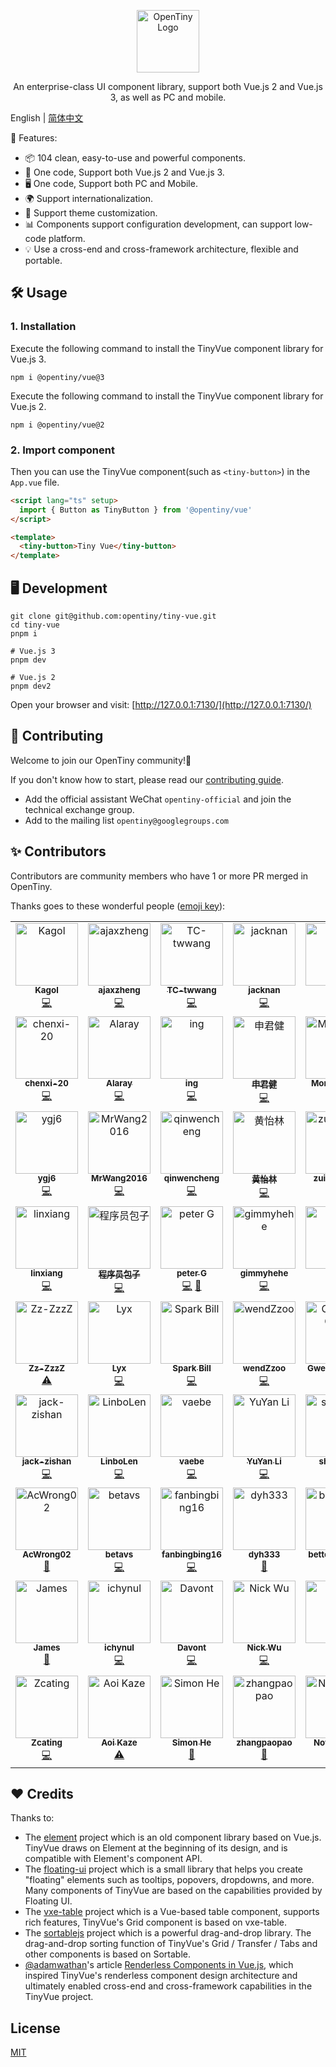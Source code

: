 <p align="center">
  <a href="https://opentiny.design/tiny-vue" target="_blank" rel="noopener noreferrer">
    <img alt="OpenTiny Logo" src="logo.svg" height="100" style="max-width:100%;">
  </a>
</p>

<p align="center">An enterprise-class UI component library, support both Vue.js 2 and Vue.js 3, as well as PC and mobile.</p>

English | [简体中文](README.zh-CN.md)

🌈 Features:

- 📦 104 clean, easy-to-use and powerful components.
- 🖖 One code, Support both Vue.js 2 and Vue.js 3.
- 🖥️ One code, Support both PC and Mobile.
- 🌍 Support internationalization.
- 🎨 Support theme customization.
- 📊 Components support configuration development, can support low-code platform.
- 💡 Use a cross-end and cross-framework architecture, flexible and portable.

## 🛠️ Usage

### 1. Installation

Execute the following command to install the TinyVue component library for Vue.js 3.

```shell
npm i @opentiny/vue@3
```

Execute the following command to install the TinyVue component library for Vue.js 2.

```shell
npm i @opentiny/vue@2
```

### 2. Import component

Then you can use the TinyVue component(such as `<tiny-button>`) in the `App.vue` file.

```html
<script lang="ts" setup>
  import { Button as TinyButton } from '@opentiny/vue'
</script>

<template>
  <tiny-button>Tiny Vue</tiny-button>
</template>
```

## 🖥️ Development

```shell
git clone git@github.com:opentiny/tiny-vue.git
cd tiny-vue
pnpm i

# Vue.js 3
pnpm dev

# Vue.js 2
pnpm dev2
```

Open your browser and visit: [http://127.0.0.1:7130/](http://127.0.0.1:7130/)

## 🤝 Contributing

Welcome to join our OpenTiny community!🎉

If you don't know how to start, please read our [contributing guide](CONTRIBUTING.md).

- Add the official assistant WeChat `opentiny-official` and join the technical exchange group.
- Add to the mailing list `opentiny@googlegroups.com`

## ✨ Contributors

Contributors are community members who have 1 or more PR merged in OpenTiny.

Thanks goes to these wonderful people ([emoji key](https://allcontributors.org/docs/en/emoji-key)):

<!-- ALL-CONTRIBUTORS-LIST:START - Do not remove or modify this section -->
<!-- prettier-ignore-start -->
<!-- markdownlint-disable -->
<table>
  <tbody>
    <tr>
      <td align="center" valign="top" width="12.5%"><a href="https://github.com/kagol"><img src="https://avatars.githubusercontent.com/u/9566362?v=4?s=100" width="100px;" alt="Kagol"/><br /><sub><b>Kagol</b></sub></a><br /><a href="https://github.com/opentiny/tiny-vue/commits?author=kagol" title="Code">💻</a></td>
      <td align="center" valign="top" width="12.5%"><a href="https://github.com/zzcr"><img src="https://avatars.githubusercontent.com/u/18521562?v=4?s=100" width="100px;" alt="ajaxzheng"/><br /><sub><b>ajaxzheng</b></sub></a><br /><a href="https://github.com/opentiny/tiny-vue/commits?author=zzcr" title="Code">💻</a></td>
      <td align="center" valign="top" width="12.5%"><a href="https://github.com/TC-twwang"><img src="https://avatars.githubusercontent.com/u/42400776?v=4?s=100" width="100px;" alt="TC-twwang"/><br /><sub><b>TC-twwang</b></sub></a><br /><a href="https://github.com/opentiny/tiny-vue/commits?author=TC-twwang" title="Code">💻</a></td>
      <td align="center" valign="top" width="12.5%"><a href="https://github.com/MNZhu"><img src="https://avatars.githubusercontent.com/u/17588953?v=4?s=100" width="100px;" alt="jacknan"/><br /><sub><b>jacknan</b></sub></a><br /><a href="https://github.com/opentiny/tiny-vue/commits?author=MNZhu" title="Code">💻</a></td>
      <td align="center" valign="top" width="12.5%"><a href="https://github.com/awspi"><img src="https://avatars.githubusercontent.com/u/66438036?v=4?s=100" width="100px;" alt="Pithy"/><br /><sub><b>Pithy</b></sub></a><br /><a href="https://github.com/opentiny/tiny-vue/commits?author=awspi" title="Code">💻</a></td>
      <td align="center" valign="top" width="12.5%"><a href="https://github.com/heygsc"><img src="https://avatars.githubusercontent.com/u/103993866?v=4?s=100" width="100px;" alt="heygsc"/><br /><sub><b>heygsc</b></sub></a><br /><a href="https://github.com/opentiny/tiny-vue/commits?author=heygsc" title="Code">💻</a></td>
      <td align="center" valign="top" width="12.5%"><a href="https://github.com/wwttff"><img src="https://avatars.githubusercontent.com/u/32888622?v=4?s=100" width="100px;" alt="MangoWu"/><br /><sub><b>MangoWu</b></sub></a><br /><a href="https://github.com/opentiny/tiny-vue/commits?author=wwttff" title="Code">💻</a></td>
      <td align="center" valign="top" width="12.5%"><a href="https://github.com/ErKeLost"><img src="https://avatars.githubusercontent.com/u/66500121?v=4?s=100" width="100px;" alt="ADNY"/><br /><sub><b>ADNY</b></sub></a><br /><a href="https://github.com/opentiny/tiny-vue/commits?author=ErKeLost" title="Code">💻</a></td>
    </tr>
    <tr>
      <td align="center" valign="top" width="12.5%"><a href="https://github.com/chenxi-20"><img src="https://avatars.githubusercontent.com/u/76168465?v=4?s=100" width="100px;" alt="chenxi-20"/><br /><sub><b>chenxi-20</b></sub></a><br /><a href="https://github.com/opentiny/tiny-vue/commits?author=chenxi-20" title="Code">💻</a></td>
      <td align="center" valign="top" width="12.5%"><a href="https://github.com/rayhaoqin"><img src="https://avatars.githubusercontent.com/u/46983981?v=4?s=100" width="100px;" alt="Alaray"/><br /><sub><b>Alaray</b></sub></a><br /><a href="https://github.com/opentiny/tiny-vue/commits?author=rayhaoqin" title="Code">💻</a></td>
      <td align="center" valign="top" width="12.5%"><a href="https://github.com/yuanningning"><img src="https://avatars.githubusercontent.com/u/104059491?v=4?s=100" width="100px;" alt="ing"/><br /><sub><b>ing</b></sub></a><br /><a href="https://github.com/opentiny/tiny-vue/commits?author=yuanningning" title="Code">💻</a></td>
      <td align="center" valign="top" width="12.5%"><a href="https://github.com/shenjunjian"><img src="https://avatars.githubusercontent.com/u/6848520?v=4?s=100" width="100px;" alt="申君健"/><br /><sub><b>申君健</b></sub></a><br /><a href="https://github.com/opentiny/tiny-vue/commits?author=shenjunjian" title="Code">💻</a></td>
      <td align="center" valign="top" width="12.5%"><a href="https://github.com/MomoPoppy"><img src="https://avatars.githubusercontent.com/u/125256456?v=4?s=100" width="100px;" alt="MomoPoppy"/><br /><sub><b>MomoPoppy</b></sub></a><br /><a href="https://github.com/opentiny/tiny-vue/commits?author=MomoPoppy" title="Code">💻</a></td>
      <td align="center" valign="top" width="12.5%"><a href="https://github.com/WXC-Spring"><img src="https://avatars.githubusercontent.com/u/131581326?v=4?s=100" width="100px;" alt="WXC-Spring"/><br /><sub><b>WXC-Spring</b></sub></a><br /><a href="https://github.com/opentiny/tiny-vue/commits?author=WXC-Spring" title="Code">💻</a></td>
      <td align="center" valign="top" width="12.5%"><a href="https://github.com/GaoNeng-wWw"><img src="https://avatars.githubusercontent.com/u/31283122?v=4?s=100" width="100px;" alt="GaoNeng"/><br /><sub><b>GaoNeng</b></sub></a><br /><a href="https://github.com/opentiny/tiny-vue/commits?author=GaoNeng-wWw" title="Code">💻</a></td>
      <td align="center" valign="top" width="12.5%"><a href="https://acyza.github.io"><img src="https://avatars.githubusercontent.com/u/101238421?v=4?s=100" width="100px;" alt="acyza"/><br /><sub><b>acyza</b></sub></a><br /><a href="https://github.com/opentiny/tiny-vue/commits?author=acyza" title="Code">💻</a></td>
    </tr>
    <tr>
      <td align="center" valign="top" width="12.5%"><a href="https://github.com/ygj6"><img src="https://avatars.githubusercontent.com/u/7699524?v=4?s=100" width="100px;" alt="ygj6"/><br /><sub><b>ygj6</b></sub></a><br /><a href="https://github.com/opentiny/tiny-vue/commits?author=ygj6" title="Code">💻</a></td>
      <td align="center" valign="top" width="12.5%"><a href="https://github.com/MrWang2016"><img src="https://avatars.githubusercontent.com/u/24307164?v=4?s=100" width="100px;" alt="MrWang2016"/><br /><sub><b>MrWang2016</b></sub></a><br /><a href="https://github.com/opentiny/tiny-vue/commits?author=MrWang2016" title="Code">💻</a></td>
      <td align="center" valign="top" width="12.5%"><a href="https://github.com/qinwencheng"><img src="https://avatars.githubusercontent.com/u/24841685?v=4?s=100" width="100px;" alt="qinwencheng"/><br /><sub><b>qinwencheng</b></sub></a><br /><a href="https://github.com/opentiny/tiny-vue/commits?author=qinwencheng" title="Code">💻</a></td>
      <td align="center" valign="top" width="12.5%"><a href="https://github.com/Huangyilin19"><img src="https://avatars.githubusercontent.com/u/48042709?v=4?s=100" width="100px;" alt="黄怡林"/><br /><sub><b>黄怡林</b></sub></a><br /><a href="https://github.com/opentiny/tiny-vue/commits?author=Huangyilin19" title="Code">💻</a></td>
      <td align="center" valign="top" width="12.5%"><a href="https://github.com/zuixinwang"><img src="https://avatars.githubusercontent.com/u/59717852?v=4?s=100" width="100px;" alt="zuixinwang"/><br /><sub><b>zuixinwang</b></sub></a><br /><a href="https://github.com/opentiny/tiny-vue/commits?author=zuixinwang" title="Code">💻</a></td>
      <td align="center" valign="top" width="12.5%"><a href="https://github.com/LadyChatterleyLover"><img src="https://avatars.githubusercontent.com/u/35223515?v=4?s=100" width="100px;" alt="luopei"/><br /><sub><b>luopei</b></sub></a><br /><a href="https://github.com/opentiny/tiny-vue/commits?author=LadyChatterleyLover" title="Code">💻</a></td>
      <td align="center" valign="top" width="12.5%"><a href="https://juejin.cn/user/1996368846785128"><img src="https://avatars.githubusercontent.com/u/31237954?v=4?s=100" width="100px;" alt="前端爆冲"/><br /><sub><b>前端爆冲</b></sub></a><br /><a href="#infra-brenner8023" title="Infrastructure (Hosting, Build-Tools, etc)">🚇</a></td>
      <td align="center" valign="top" width="12.5%"><a href="https://github.com/xiejay97"><img src="https://avatars.githubusercontent.com/u/64340763?v=4?s=100" width="100px;" alt="Xie Jay"/><br /><sub><b>Xie Jay</b></sub></a><br /><a href="#infra-xiejay97" title="Infrastructure (Hosting, Build-Tools, etc)">🚇</a></td>
    </tr>
    <tr>
      <td align="center" valign="top" width="12.5%"><a href="https://github.com/linxiang07"><img src="https://avatars.githubusercontent.com/u/40119767?v=4?s=100" width="100px;" alt="linxiang"/><br /><sub><b>linxiang</b></sub></a><br /><a href="https://github.com/opentiny/tiny-vue/commits?author=linxiang07" title="Code">💻</a></td>
      <td align="center" valign="top" width="12.5%"><a href="https://bollome.netlify.app/"><img src="https://avatars.githubusercontent.com/u/103836393?v=4?s=100" width="100px;" alt="程序员包子"/><br /><sub><b>程序员包子</b></sub></a><br /><a href="https://github.com/opentiny/tiny-vue/commits?author=coderbaozi" title="Code">💻</a></td>
      <td align="center" valign="top" width="12.5%"><a href="https://github.com/pe-3"><img src="https://avatars.githubusercontent.com/u/103579791?v=4?s=100" width="100px;" alt="peter G"/><br /><sub><b>peter G</b></sub></a><br /><a href="https://github.com/opentiny/tiny-vue/commits?author=pe-3" title="Code">💻</a> <a href="https://github.com/opentiny/tiny-vue/commits?author=pe-3" title="Documentation">📖</a></td>
      <td align="center" valign="top" width="12.5%"><a href="https://github.com/gimmyhehe"><img src="https://avatars.githubusercontent.com/u/26026184?v=4?s=100" width="100px;" alt="gimmyhehe"/><br /><sub><b>gimmyhehe</b></sub></a><br /><a href="https://github.com/opentiny/tiny-vue/commits?author=gimmyhehe" title="Code">💻</a></td>
      <td align="center" valign="top" width="12.5%"><a href="https://github.com/KevinAndrewDong"><img src="https://avatars.githubusercontent.com/u/20911103?v=4?s=100" width="100px;" alt="dong"/><br /><sub><b>dong</b></sub></a><br /><a href="https://github.com/opentiny/tiny-vue/commits?author=KevinAndrewDong" title="Code">💻</a></td>
      <td align="center" valign="top" width="12.5%"><a href="http://www.linglan01.cn"><img src="https://avatars.githubusercontent.com/u/58327088?v=4?s=100" width="100px;" alt="凌览"/><br /><sub><b>凌览</b></sub></a><br /><a href="https://github.com/opentiny/tiny-vue/commits?author=CatsAndMice" title="Code">💻</a></td>
      <td align="center" valign="top" width="12.5%"><a href="https://github.com/Caesar-ch"><img src="https://avatars.githubusercontent.com/u/74941512?v=4?s=100" width="100px;" alt="Caesar-ch"/><br /><sub><b>Caesar-ch</b></sub></a><br /><a href="https://github.com/opentiny/tiny-vue/commits?author=Caesar-ch" title="Code">💻</a></td>
      <td align="center" valign="top" width="12.5%"><a href="https://github.com/chenqifeng66"><img src="https://avatars.githubusercontent.com/u/97503755?v=4?s=100" width="100px;" alt="chenqifeng66"/><br /><sub><b>chenqifeng66</b></sub></a><br /><a href="https://github.com/opentiny/tiny-vue/commits?author=chenqifeng66" title="Tests">⚠️</a></td>
    </tr>
    <tr>
      <td align="center" valign="top" width="12.5%"><a href="https://zz-zzzz.github.io/"><img src="https://avatars.githubusercontent.com/u/48228016?v=4?s=100" width="100px;" alt="Zz-ZzzZ"/><br /><sub><b>Zz-ZzzZ</b></sub></a><br /><a href="https://github.com/opentiny/tiny-vue/commits?author=Zz-ZzzZ" title="Tests">⚠️</a></td>
      <td align="center" valign="top" width="12.5%"><a href="https://github.com/lyx-jay"><img src="https://avatars.githubusercontent.com/u/39766860?v=4?s=100" width="100px;" alt="Lyx"/><br /><sub><b>Lyx</b></sub></a><br /><a href="https://github.com/opentiny/tiny-vue/commits?author=lyx-jay" title="Code">💻</a></td>
      <td align="center" valign="top" width="12.5%"><a href="https://github.com/chenguang1994"><img src="https://avatars.githubusercontent.com/u/31501915?v=4?s=100" width="100px;" alt="Spark Bill"/><br /><sub><b>Spark Bill</b></sub></a><br /><a href="https://github.com/opentiny/tiny-vue/commits?author=chenguang1994" title="Code">💻</a></td>
      <td align="center" valign="top" width="12.5%"><a href="https://github.com/Zuowendong"><img src="https://avatars.githubusercontent.com/u/45628596?v=4?s=100" width="100px;" alt="wendZzoo"/><br /><sub><b>wendZzoo</b></sub></a><br /><a href="https://github.com/opentiny/tiny-vue/commits?author=Zuowendong" title="Code">💻</a></td>
      <td align="center" valign="top" width="12.5%"><a href="https://github.com/gweesin"><img src="https://avatars.githubusercontent.com/u/42909374?v=4?s=100" width="100px;" alt="Gweesin Chan"/><br /><sub><b>Gweesin Chan</b></sub></a><br /><a href="https://github.com/opentiny/tiny-vue/commits?author=gweesin" title="Code">💻</a></td>
      <td align="center" valign="top" width="12.5%"><a href="https://github.com/Binks123"><img src="https://avatars.githubusercontent.com/u/103343025?v=4?s=100" width="100px;" alt="Binks_"/><br /><sub><b>Binks_</b></sub></a><br /><a href="https://github.com/opentiny/tiny-vue/commits?author=Binks123" title="Documentation">📖</a></td>
      <td align="center" valign="top" width="12.5%"><a href="https://github.com/yoyo201626"><img src="https://avatars.githubusercontent.com/u/104079404?v=4?s=100" width="100px;" alt="yoyo"/><br /><sub><b>yoyo</b></sub></a><br /><a href="https://github.com/opentiny/tiny-vue/commits?author=yoyo201626" title="Code">💻</a></td>
      <td align="center" valign="top" width="12.5%"><a href="https://hexo.kifroom.icu/"><img src="https://avatars.githubusercontent.com/u/62132584?v=4?s=100" width="100px;" alt="Kif"/><br /><sub><b>Kif</b></sub></a><br /><a href="https://github.com/opentiny/tiny-vue/commits?author=wkif" title="Code">💻</a></td>
    </tr>
    <tr>
      <td align="center" valign="top" width="12.5%"><a href="https://github.com/jack-zishan"><img src="https://avatars.githubusercontent.com/u/67041206?v=4?s=100" width="100px;" alt="jack-zishan"/><br /><sub><b>jack-zishan</b></sub></a><br /><a href="https://github.com/opentiny/tiny-vue/commits?author=jack-zishan" title="Code">💻</a></td>
      <td align="center" valign="top" width="12.5%"><a href="http://gradii.com"><img src="https://avatars.githubusercontent.com/u/5467712?v=4?s=100" width="100px;" alt="LinboLen"/><br /><sub><b>LinboLen</b></sub></a><br /><a href="https://github.com/opentiny/tiny-vue/commits?author=LinboLen" title="Code">💻</a></td>
      <td align="center" valign="top" width="12.5%"><a href="https://github.com/vaebe"><img src="https://avatars.githubusercontent.com/u/52314078?v=4?s=100" width="100px;" alt="vaebe"/><br /><sub><b>vaebe</b></sub></a><br /><a href="https://github.com/opentiny/tiny-vue/commits?author=vaebe" title="Code">💻</a></td>
      <td align="center" valign="top" width="12.5%"><a href="https://allenli178.top"><img src="https://avatars.githubusercontent.com/u/53218750?v=4?s=100" width="100px;" alt="YuYan Li"/><br /><sub><b>YuYan Li</b></sub></a><br /><a href="https://github.com/opentiny/tiny-vue/commits?author=allenli178" title="Code">💻</a></td>
      <td align="center" valign="top" width="12.5%"><a href="https://github.com/shonen7"><img src="https://avatars.githubusercontent.com/u/145949377?v=4?s=100" width="100px;" alt="shonen7"/><br /><sub><b>shonen7</b></sub></a><br /><a href="https://github.com/opentiny/tiny-vue/commits?author=shonen7" title="Code">💻</a></td>
      <td align="center" valign="top" width="12.5%"><a href="https://github.com/xlearns"><img src="https://avatars.githubusercontent.com/u/62782792?v=4?s=100" width="100px;" alt="xlearns"/><br /><sub><b>xlearns</b></sub></a><br /><a href="https://github.com/opentiny/tiny-vue/commits?author=xlearns" title="Code">💻</a></td>
      <td align="center" valign="top" width="12.5%"><a href="https://github.com/ianxinnew"><img src="https://avatars.githubusercontent.com/u/146069396?v=4?s=100" width="100px;" alt="tianxin"/><br /><sub><b>tianxin</b></sub></a><br /><a href="https://github.com/opentiny/tiny-vue/commits?author=ianxinnew" title="Code">💻</a></td>
      <td align="center" valign="top" width="12.5%"><a href="https://github.com/Xppp0217"><img src="https://avatars.githubusercontent.com/u/82315158?v=4?s=100" width="100px;" alt="Xppp0217"/><br /><sub><b>Xppp0217</b></sub></a><br /><a href="https://github.com/opentiny/tiny-vue/commits?author=Xppp0217" title="Code">💻</a></td>
    </tr>
    <tr>
      <td align="center" valign="top" width="12.5%"><a href="https://github.com/AcWrong02"><img src="https://avatars.githubusercontent.com/u/147061401?v=4?s=100" width="100px;" alt="AcWrong02"/><br /><sub><b>AcWrong02</b></sub></a><br /><a href="https://github.com/opentiny/tiny-vue/issues?q=author%3AAcWrong02" title="Bug reports">🐛</a></td>
      <td align="center" valign="top" width="12.5%"><a href="https://github.com/betavs"><img src="https://avatars.githubusercontent.com/u/34408516?v=4?s=100" width="100px;" alt="betavs"/><br /><sub><b>betavs</b></sub></a><br /><a href="https://github.com/opentiny/tiny-vue/commits?author=betavs" title="Code">💻</a></td>
      <td align="center" valign="top" width="12.5%"><a href="https://github.com/fanbingbing16"><img src="https://avatars.githubusercontent.com/u/84823288?v=4?s=100" width="100px;" alt="fanbingbing16"/><br /><sub><b>fanbingbing16</b></sub></a><br /><a href="https://github.com/opentiny/tiny-vue/commits?author=fanbingbing16" title="Code">💻</a></td>
      <td align="center" valign="top" width="12.5%"><a href="https://github.com/dyh333"><img src="https://avatars.githubusercontent.com/u/1221313?v=4?s=100" width="100px;" alt="dyh333"/><br /><sub><b>dyh333</b></sub></a><br /><a href="https://github.com/opentiny/tiny-vue/commits?author=dyh333" title="Documentation">📖</a></td>
      <td align="center" valign="top" width="12.5%"><a href="https://github.com/betterdancing"><img src="https://avatars.githubusercontent.com/u/25901461?v=4?s=100" width="100px;" alt="betterdancing"/><br /><sub><b>betterdancing</b></sub></a><br /><a href="https://github.com/opentiny/tiny-vue/commits?author=betterdancing" title="Documentation">📖</a></td>
      <td align="center" valign="top" width="12.5%"><a href="https://github.com/David-TechNomad"><img src="https://avatars.githubusercontent.com/u/23149356?v=4?s=100" width="100px;" alt="David"/><br /><sub><b>David</b></sub></a><br /><a href="https://github.com/opentiny/tiny-vue/commits?author=David-TechNomad" title="Code">💻</a></td>
      <td align="center" valign="top" width="12.5%"><a href="https://github.com/falcon-jin"><img src="https://avatars.githubusercontent.com/u/48880836?v=4?s=100" width="100px;" alt="falcon-jin"/><br /><sub><b>falcon-jin</b></sub></a><br /><a href="https://github.com/opentiny/tiny-vue/commits?author=falcon-jin" title="Code">💻</a></td>
      <td align="center" valign="top" width="12.5%"><a href="https://github.com/wuyiping0628"><img src="https://avatars.githubusercontent.com/u/42107997?v=4?s=100" width="100px;" alt="wuyiping0628"/><br /><sub><b>wuyiping0628</b></sub></a><br /><a href="https://github.com/opentiny/tiny-vue/commits?author=wuyiping0628" title="Tests">⚠️</a></td>
    </tr>
    <tr>
      <td align="center" valign="top" width="12.5%"><a href="https://github.com/James-9696"><img src="https://avatars.githubusercontent.com/u/72028410?v=4?s=100" width="100px;" alt="James"/><br /><sub><b>James</b></sub></a><br /><a href="https://github.com/opentiny/tiny-vue/commits?author=James-9696" title="Documentation">📖</a></td>
      <td align="center" valign="top" width="12.5%"><a href="https://gitee.com/ichynul"><img src="https://avatars.githubusercontent.com/u/10061650?v=4?s=100" width="100px;" alt="ichynul"/><br /><sub><b>ichynul</b></sub></a><br /><a href="https://github.com/opentiny/tiny-vue/commits?author=ichynul" title="Code">💻</a></td>
      <td align="center" valign="top" width="12.5%"><a href="https://github.com/Davont"><img src="https://avatars.githubusercontent.com/u/28757633?v=4?s=100" width="100px;" alt="Davont"/><br /><sub><b>Davont</b></sub></a><br /><a href="https://github.com/opentiny/tiny-vue/commits?author=Davont" title="Code">💻</a></td>
      <td align="center" valign="top" width="12.5%"><a href="https://github.com/wNing50"><img src="https://avatars.githubusercontent.com/u/38874640?v=4?s=100" width="100px;" alt="Nick Wu"/><br /><sub><b>Nick Wu</b></sub></a><br /><a href="https://github.com/opentiny/tiny-vue/commits?author=wNing50" title="Code">💻</a></td>
      <td align="center" valign="top" width="12.5%"><a href="https://github.com/Floyd-bit"><img src="https://avatars.githubusercontent.com/u/59243597?v=4?s=100" width="100px;" alt="Floyd"/><br /><sub><b>Floyd</b></sub></a><br /><a href="https://github.com/opentiny/tiny-vue/commits?author=Floyd-bit" title="Code">💻</a></td>
      <td align="center" valign="top" width="12.5%"><a href="https://github.com/Jevin0"><img src="https://avatars.githubusercontent.com/u/69580637?v=4?s=100" width="100px;" alt="Jevin"/><br /><sub><b>Jevin</b></sub></a><br /><a href="https://github.com/opentiny/tiny-vue/commits?author=Jevin0" title="Code">💻</a></td>
      <td align="center" valign="top" width="12.5%"><a href="https://github.com/HAOUEHF"><img src="https://avatars.githubusercontent.com/u/107133502?v=4?s=100" width="100px;" alt="星河"/><br /><sub><b>星河</b></sub></a><br /><a href="https://github.com/opentiny/tiny-vue/commits?author=HAOUEHF" title="Code">💻</a></td>
      <td align="center" valign="top" width="12.5%"><a href="https://github.com/RanierYu"><img src="https://avatars.githubusercontent.com/u/62528887?v=4?s=100" width="100px;" alt="Ranier Yu"/><br /><sub><b>Ranier Yu</b></sub></a><br /><a href="https://github.com/opentiny/tiny-vue/commits?author=RanierYu" title="Code">💻</a></td>
    </tr>
    <tr>
      <td align="center" valign="top" width="12.5%"><a href="https://github.com/Zcating"><img src="https://avatars.githubusercontent.com/u/13329558?v=4?s=100" width="100px;" alt="Zcating"/><br /><sub><b>Zcating</b></sub></a><br /><a href="https://github.com/opentiny/tiny-vue/commits?author=Zcating" title="Code">💻</a></td>
      <td align="center" valign="top" width="12.5%"><a href="https://github.com/trueLoving"><img src="https://avatars.githubusercontent.com/u/44056372?v=4?s=100" width="100px;" alt="Aoi Kaze"/><br /><sub><b>Aoi Kaze</b></sub></a><br /><a href="https://github.com/opentiny/tiny-vue/commits?author=trueLoving" title="Tests">⚠️</a></td>
      <td align="center" valign="top" width="12.5%"><a href="http://simonhe.me"><img src="https://avatars.githubusercontent.com/u/57086651?v=4?s=100" width="100px;" alt="Simon He"/><br /><sub><b>Simon He</b></sub></a><br /><a href="https://github.com/opentiny/tiny-vue/commits?author=Simon-He95" title="Documentation">📖</a></td>
      <td align="center" valign="top" width="12.5%"><a href="https://study.linlove.cn/"><img src="https://avatars.githubusercontent.com/u/44194929?v=4?s=100" width="100px;" alt="zhangpaopao"/><br /><sub><b>zhangpaopao</b></sub></a><br /><a href="#tool-zhangpaopao0609" title="Tools">🔧</a></td>
      <td align="center" valign="top" width="12.5%"><a href="https://github.com/Nowitzki41"><img src="https://avatars.githubusercontent.com/u/22088253?v=4?s=100" width="100px;" alt="Nowitzki41"/><br /><sub><b>Nowitzki41</b></sub></a><br /><a href="https://github.com/opentiny/tiny-vue/commits?author=Nowitzki41" title="Code">💻</a></td>
      <td align="center" valign="top" width="12.5%"><a href="https://github.com/dufu1991"><img src="https://avatars.githubusercontent.com/u/24769077?v=4?s=100" width="100px;" alt="dufu1991"/><br /><sub><b>dufu1991</b></sub></a><br /><a href="https://github.com/opentiny/tiny-vue/commits?author=dufu1991" title="Documentation">📖</a></td>
    </tr>
  </tbody>
</table>

<!-- markdownlint-restore -->
<!-- prettier-ignore-end -->

<!-- ALL-CONTRIBUTORS-LIST:END -->

## ❤️ Credits

Thanks to:

- The [element](https://github.com/ElemeFE/element) project which is an old component library based on Vue.js. TinyVue draws on Element at the beginning of its design, and is compatible with Element's component API.
- The [floating-ui](https://github.com/floating-ui/floating-ui) project which is a small library that helps you create "floating" elements such as tooltips, popovers, dropdowns, and more. Many components of TinyVue are based on the capabilities provided by Floating UI.
- The [vxe-table](https://github.com/x-extends/vxe-table) project which is a Vue-based table component, supports rich features, TinyVue's Grid component is based on vxe-table.
- The [sortablejs](https://github.com/SortableJS/Sortable) project which is a powerful drag-and-drop library. The drag-and-drop sorting function of TinyVue's Grid / Transfer / Tabs and other components is based on Sortable.
- [@adamwathan](https://github.com/adamwathan)'s article [Renderless Components in Vue.js](https://adamwathan.me/renderless-components-in-vuejs/), which inspired TinyVue's renderless component design architecture and ultimately enabled cross-end and cross-framework capabilities in the TinyVue project.

## License

[MIT](LICENSE)
